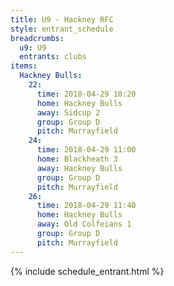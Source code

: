 ```yaml
---
title: U9 - Hackney RFC
style: entrant_schedule
breadcrumbs:
  u9: U9
  entrants: clubs
items:
  Hackney Bulls:
    22:
      time: 2018-04-29 10:20
      home: Hackney Bulls
      away: Sidcup 2
      group: Group D
      pitch: Murrayfield
    24:
      time: 2018-04-29 11:00
      home: Blackheath 3
      away: Hackney Bulls
      group: Group D
      pitch: Murrayfield
    26:
      time: 2018-04-29 11:40
      home: Hackney Bulls
      away: Old Colfeians 1
      group: Group D
      pitch: Murrayfield
---
```


{% include schedule_entrant.html %}
